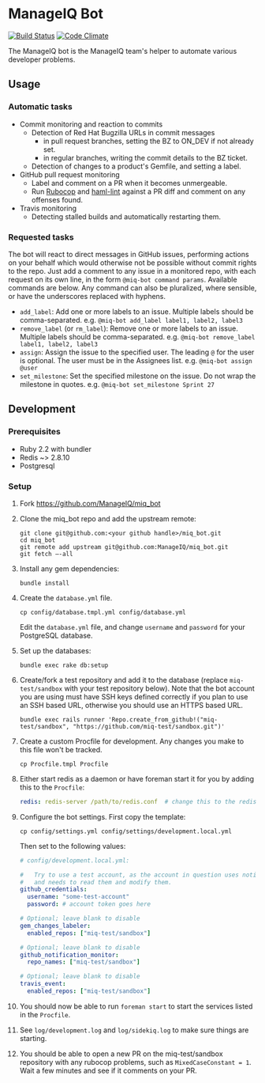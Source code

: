 # ManageIQ Bot

[![Build Status](https://travis-ci.org/ManageIQ/miq_bot.svg)](https://travis-ci.org/ManageIQ/miq_bot)
[![Code Climate](https://codeclimate.com/github/ManageIQ/miq_bot/badges/gpa.svg)](https://codeclimate.com/github/ManageIQ/miq_bot)

The ManageIQ bot is the ManageIQ team's helper to automate various developer problems.

## Usage

### Automatic tasks

- Commit monitoring and reaction to commits
  - Detection of Red Hat Bugzilla URLs in commit messages
    - in pull request branches, setting the BZ to ON_DEV if not already set.
    - in regular branches, writing the commit details to the BZ ticket.
  - Detection of changes to a product's Gemfile, and setting a label.
- GitHub pull request monitoring
  - Label and comment on a PR when it becomes unmergeable.
  - Run [Rubocop](https://github.com/bbatsov/rubocop) and
    [haml-lint](https://github.com/brigade/haml-lint) against a PR diff and
    comment on any offenses found.
- Travis monitoring
  - Detecting stalled builds and automatically restarting them.

### Requested tasks

The bot will react to direct messages in GitHub issues, performing actions on
your behalf which would otherwise not be possible without commit rights to the
repo. Just add a comment to any issue in a monitored repo, with each request on
its own line, in the form `@miq-bot command params`.  Available commands are
below.  Any command can also be pluralized, where sensible, or have the
underscores replaced with hyphens.

- `add_label`: Add one or more labels to an issue.  Multiple labels should be
  comma-separated.  e.g. `@miq-bot add_label label1, label2, label3`
- `remove_label` (or `rm_label`): Remove one or more labels to an issue.
  Multiple labels should be comma-separated.  e.g.
  `@miq-bot remove_label label1, label2, label3`
- `assign`: Assign the issue to the specified user.  The leading `@` for the
  user is optional.  The user must be in the Assignees list.  e.g.
  `@miq-bot assign @user`
- `set_milestone`: Set the specified milestone on the issue. Do not wrap the
  milestone in quotes.  e.g. `@miq-bot set_milestone Sprint 27`

## Development

### Prerequisites

* Ruby 2.2 with bundler
* Redis ~> 2.8.10
* Postgresql

### Setup

1. Fork https://github.com/ManageIQ/miq_bot

2. Clone the miq_bot repo and add the upstream remote:
   ```
   git clone git@github.com:<your github handle>/miq_bot.git
   cd miq_bot
   git remote add upstream git@github.com:ManageIQ/miq_bot.git
   git fetch —-all
   ```

3. Install any gem dependencies:
   ```
   bundle install
   ```

4. Create the `database.yml` file.
   ```
   cp config/database.tmpl.yml config/database.yml
   ```
   Edit the `database.yml` file, and change `username` and `password` for your
   PostgreSQL database.

5. Set up the databases:
   ```
   bundle exec rake db:setup
   ```

6. Create/fork a test repository and add it to the database (replace `miq-test/sandbox` with your test
   repository below).  Note that the bot account you are using must have SSH keys defined correctly
   if you plan to use an SSH based URL, otherwise you should use an HTTPS based URL.
   ```
   bundle exec rails runner 'Repo.create_from_github!("miq-test/sandbox", "https://github.com/miq-test/sandbox.git")'
   ```

7. Create a custom Procfile for development. Any changes you make to this file
   won't be tracked.
   ```
   cp Procfile.tmpl Procfile
   ```

8. Either start redis as a daemon or have foreman start it for you by
   adding this to the `Procfile`:
   ```yaml
   redis: redis-server /path/to/redis.conf  # change this to the redis.conf provided by your package manager.
   ```

9. Configure the bot settings. First copy the template:
    ```
    cp config/settings.yml config/settings/development.local.yml
    ```

    Then set to the following values:
    ```yaml
    # config/development.local.yml:

    #   Try to use a test account, as the account in question uses notifications
    #   and needs to read them and modify them.
    github_credentials:
      username: "some-test-account"
      password: # account token goes here

    # Optional; leave blank to disable
    gem_changes_labeler:
      enabled_repos: ["miq-test/sandbox"]

    # Optional; leave blank to disable
    github_notification_monitor:
      repo_names: ["miq-test/sandbox"]

    # Optional; leave blank to disable
    travis_event:
      enabled_repos: ["miq-test/sandbox"]
    ```

10. You should now be able to run `foreman start` to start the services listed
    in the `Procfile`.

11. See `log/development.log` and `log/sidekiq.log` to make sure
    things are starting.

12. You should be able to open a new PR on the miq-test/sandbox
    repository with any rubocop problems, such as `MixedCaseConstant = 1`.
    Wait a few minutes and see if it comments on your PR.
